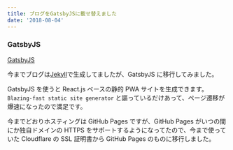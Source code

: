 ```yaml
---
title: ブログをGatsbyJSに載せ替えました
date: '2018-08-04'
---
```


### GatsbyJS

[GatsbyJS](https://www.gatsbyjs.org/)

今までブログは[Jekyll](https://jekyllrb.com/)で生成してましたが、GatsbyJS に移行してみました。

GatsbyJS を使うと React.js ベースの静的 PWA サイトを生成できます。
`Blazing-fast static site generator` と謳っているだけあって、ページ遷移が爆速になったので満足です。

今までどおりホスティングは GitHub Pages ですが、GitHub Pages がいつの間にか独自ドメインの HTTPS をサポートするようになってたので、今まで使っていた
Cloudflare の SSL 証明書から GitHub Pages のものに移行しました。
